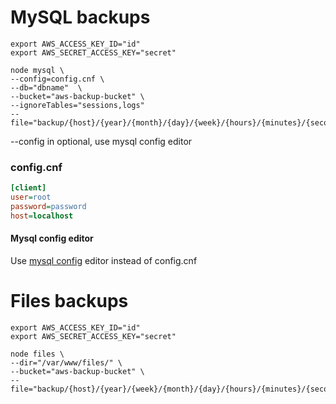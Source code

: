 # MySQL backups

```
export AWS_ACCESS_KEY_ID="id"
export AWS_SECRET_ACCESS_KEY="secret"

node mysql \
--config=config.cnf \
--db="dbname"  \
--bucket="aws-backup-bucket" \
--ignoreTables="sessions,logs"
--file="backup/{host}/{year}/{month}/{day}/{week}/{hours}/{minutes}/{seconds}/{timestamp}.dump.sql.gz"
```

--config in optional, use mysql config editor

### config.cnf
```ini
[client]
user=root
password=password
host=localhost
```

#### Mysql config editor
Use [mysql config](http://dev.mysql.com/doc/refman/5.6/en/mysql-config-editor.html) editor instead of config.cnf

# Files backups

```
export AWS_ACCESS_KEY_ID="id"
export AWS_SECRET_ACCESS_KEY="secret"

node files \
--dir="/var/www/files/" \
--bucket="aws-backup-bucket" \
--file="backup/{host}/{year}/{week}/{month}/{day}/{hours}/{minutes}/{seconds}/{timestamp}.dump.tar.gz"
```

